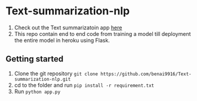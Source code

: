 # Text-summarization-nlp

1. Check out the Text summarizatoin app [here](https://text-summarization--app.herokuapp.com/)
2. This repo contain end to end code from training a model till deployment the entire model in heroku using Flask.

## Getting started
1. Clone the git repository `git clone https://github.com/benai9916/Text-summarization-nlp.git`
2. cd to the folder and run `pip install -r requirement.txt`
3. Run `python app.py`
